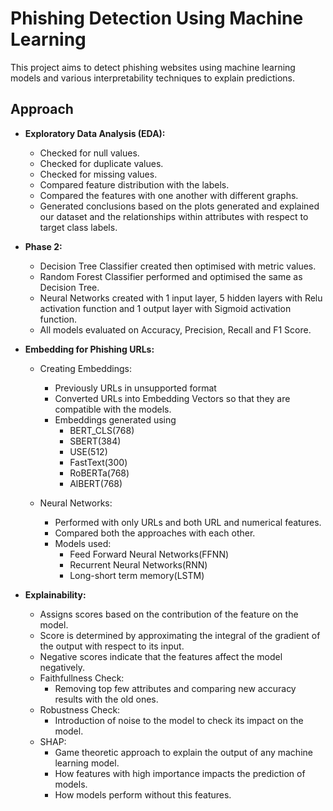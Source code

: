 # Phishing Detection Using Machine Learning

This project aims to detect phishing websites using machine learning models and various interpretability techniques to explain predictions.

## Approach
* **Exploratory Data Analysis (EDA):**
  * Checked for null values.
  * Checked for duplicate values.
  * Checked for missing values.
  * Compared feature distribution with the labels.
  * Compared the features with one another with different graphs.
  * Generated conclusions based on the plots generated and explained our dataset and the relationships within attributes with respect to target class labels.

* **Phase 2:**
  * Decision Tree Classifier created then optimised with metric values.
  * Random Forest Classifier performed and optimised the same as Decision Tree.
  * Neural Networks created with 1 input layer, 5 hidden layers with Relu activation function and 1 output layer with Sigmoid activation function.
  * All models evaluated on Accuracy, Precision, Recall and F1 Score.
    
* **Embedding for Phishing URLs:**
  * Creating Embeddings:
    * Previously URLs in unsupported format
    * Converted URLs into Embedding Vectors so that they are compatible with the models.
    * Embeddings generated using
      * BERT_CLS(768)
      * SBERT(384)
      * USE(512)
      * FastText(300)
      * RoBERTa(768)
      * AlBERT(768)

  * Neural Networks:
    * Performed with only URLs and both URL and numerical features.
    * Compared both the approaches with each other.
    * Models used:
      * Feed Forward Neural Networks(FFNN)
      * Recurrent Neural Networks(RNN)
      * Long-short term memory(LSTM)
* **Explainability:**
  * Assigns scores based on the contribution of the feature on the model.
  * Score is determined by approximating the integral of the gradient of the output with respect to its input.
  * Negative scores indicate that the features affect the model negatively.
  * Faithfullness Check:
    * Removing top few attributes and comparing new accuracy results with the old ones.
  * Robustness Check:
    * Introduction of noise to the model to check its impact on the model.
  * SHAP:
    *  Game theoretic approach to explain the output of any machine learning model.
    *  How features with high importance impacts the prediction of models.
    *  How models perform without this features. 
